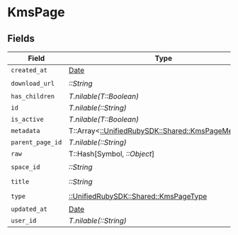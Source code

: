 # KmsPage


## Fields

| Field                                                                                         | Type                                                                                          | Required                                                                                      | Description                                                                                   |
| --------------------------------------------------------------------------------------------- | --------------------------------------------------------------------------------------------- | --------------------------------------------------------------------------------------------- | --------------------------------------------------------------------------------------------- |
| `created_at`                                                                                  | [Date](https://ruby-doc.org/stdlib-2.6.1/libdoc/date/rdoc/Date.html)                          | :heavy_minus_sign:                                                                            | N/A                                                                                           |
| `download_url`                                                                                | *::String*                                                                                    | :heavy_check_mark:                                                                            | N/A                                                                                           |
| `has_children`                                                                                | *T.nilable(T::Boolean)*                                                                       | :heavy_minus_sign:                                                                            | N/A                                                                                           |
| `id`                                                                                          | *T.nilable(::String)*                                                                         | :heavy_minus_sign:                                                                            | N/A                                                                                           |
| `is_active`                                                                                   | *T.nilable(T::Boolean)*                                                                       | :heavy_minus_sign:                                                                            | N/A                                                                                           |
| `metadata`                                                                                    | T::Array<[::UnifiedRubySDK::Shared::KmsPageMetadata](../../models/shared/kmspagemetadata.md)> | :heavy_minus_sign:                                                                            | N/A                                                                                           |
| `parent_page_id`                                                                              | *T.nilable(::String)*                                                                         | :heavy_minus_sign:                                                                            | N/A                                                                                           |
| `raw`                                                                                         | T::Hash[Symbol, *::Object*]                                                                   | :heavy_minus_sign:                                                                            | N/A                                                                                           |
| `space_id`                                                                                    | *::String*                                                                                    | :heavy_check_mark:                                                                            | N/A                                                                                           |
| `title`                                                                                       | *::String*                                                                                    | :heavy_check_mark:                                                                            | N/A                                                                                           |
| `type`                                                                                        | [::UnifiedRubySDK::Shared::KmsPageType](../../models/shared/kmspagetype.md)                   | :heavy_check_mark:                                                                            | N/A                                                                                           |
| `updated_at`                                                                                  | [Date](https://ruby-doc.org/stdlib-2.6.1/libdoc/date/rdoc/Date.html)                          | :heavy_minus_sign:                                                                            | N/A                                                                                           |
| `user_id`                                                                                     | *T.nilable(::String)*                                                                         | :heavy_minus_sign:                                                                            | N/A                                                                                           |